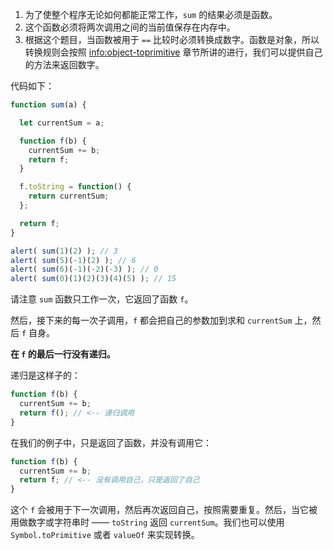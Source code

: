 
1. 为了使整个程序无论如何都能正常工作，`sum` 的结果必须是函数。
2. 这个函数必须将两次调用之间的当前值保存在内存中。
3. 根据这个题目，当函数被用于 `==` 比较时必须转换成数字。函数是对象，所以转换规则会按照 <info:object-toprimitive> 章节所讲的进行，我们可以提供自己的方法来返回数字。

代码如下：

```js run
function sum(a) {

  let currentSum = a;

  function f(b) {
    currentSum += b;
    return f;
  }

  f.toString = function() {
    return currentSum;
  };

  return f;
}

alert( sum(1)(2) ); // 3
alert( sum(5)(-1)(2) ); // 6
alert( sum(6)(-1)(-2)(-3) ); // 0
alert( sum(0)(1)(2)(3)(4)(5) ); // 15
```

请注意 `sum` 函数只工作一次，它返回了函数 `f`。

然后，接下来的每一次子调用，`f` 都会把自己的参数加到求和 `currentSum` 上，然后 `f` 自身。

**在 `f` 的最后一行没有递归。**

递归是这样子的：

```js
function f(b) {
  currentSum += b;
  return f(); // <-- 递归调用
}
```

在我们的例子中，只是返回了函数，并没有调用它：

```js
function f(b) {
  currentSum += b;
  return f; // <-- 没有调用自己，只是返回了自己
}
```

这个 `f` 会被用于下一次调用，然后再次返回自己，按照需要重复。然后，当它被用做数字或字符串时 —— `toString` 返回 `currentSum`。我们也可以使用 `Symbol.toPrimitive` 或者 `valueOf` 来实现转换。
